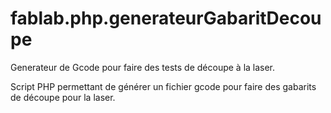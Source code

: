 # fablab.php.generateurGabaritDecoupe
Generateur de Gcode pour faire des tests de découpe à la laser.

Script PHP permettant de générer un fichier gcode pour faire des gabarits de découpe pour la laser.
